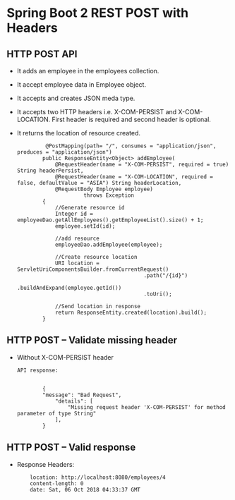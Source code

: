 #	Spring Boot 2 REST POST with Headers


##	HTTP POST API

-	It adds an employee in the employees collection.
-	It accept employee data in Employee object.
-	It accepts and creates JSON meda type.
-	It accepts two HTTP headers i.e. X-COM-PERSIST and X-COM-LOCATION. First header is required and second header is optional.
-	It returns the location of resource created.
	
	
				 @PostMapping(path= "/", consumes = "application/json", produces = "application/json")
				public ResponseEntity<Object> addEmployee(
					@RequestHeader(name = "X-COM-PERSIST", required = true) String headerPersist,
					@RequestHeader(name = "X-COM-LOCATION", required = false, defaultValue = "ASIA") String headerLocation,
					@RequestBody Employee employee)
							 throws Exception
				{      
					//Generate resource id
					Integer id = employeeDao.getAllEmployees().getEmployeeList().size() + 1;
					employee.setId(id);
					 
					//add resource
					employeeDao.addEmployee(employee);
					 
					//Create resource location
					URI location = ServletUriComponentsBuilder.fromCurrentRequest()
												.path("/{id}")
												.buildAndExpand(employee.getId())
												.toUri();
					 
					//Send location in response
					return ResponseEntity.created(location).build();
				}
	
	
##	HTTP POST – Validate missing header

-	Without X-COM-PERSIST header


		API response:
		

				{
				"message": "Bad Request",
					"details": [
						"Missing request header 'X-COM-PERSIST' for method parameter of type String"
					],
				}
##	HTTP POST – Valid response

-	Response Headers:

			location: http://localhost:8080/employees/4
			content-length: 0
			date: Sat, 06 Oct 2018 04:33:37 GMT